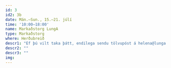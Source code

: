 ```yaml
---
id: 3
id2: 3b
date: Mán.–Sun., 15.–21. júlí
time: '10:00–18:00'
name: Markaðstorg LungA
type: Markaðstorg
where: Herðubreið
descr1: "Ef þú vilt taka þátt, endilega sendu tölvupóst á helena@lunga.is"  
descr2: ""
descr3: ""
img:
---
```

